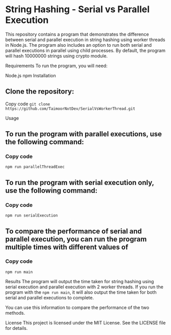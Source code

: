 # String Hashing - Serial vs Parallel Execution
This repository contains a program that demonstrates the difference between serial and parallel execution in string hashing using worker threads in Node.js. The program also includes an option to run both serial and parallel executions in parallel using child processes.
By default, the program will hash 10000000 strings using crypto module.

Requirements
To run the program, you will need:

Node.js
npm
Installation

## Clone the repository:
Copy code
```git clone https://github.com/TaimoorNxtDev/SerialVsWorkerThread.git```



Usage
## To run the program with parallel executions, use the following command:
### Copy code
```npm run parallelThreadExec```

## To run the program with serial execution only, use the following command:
### Copy code
```npm run serialExecution```



## To compare the performance of serial and parallel execution, you can run the program multiple times with different values of 
### Copy code
```npm run main```


Results
The program will output the time taken for string hashing using serial execution and parallel execution with 2 worker threads. If you run the program with the ```npm run main```, it will also output the time taken for both serial and parallel executions to complete.

You can use this information to compare the performance of the two methods.

License
This project is licensed under the MIT License. See the LICENSE file for details.





